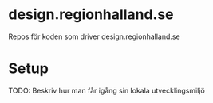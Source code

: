 # design.regionhalland.se
Repos för koden som driver design.regionhalland.se

# Setup
TODO: Beskriv hur man får igång sin lokala utvecklingsmiljö
